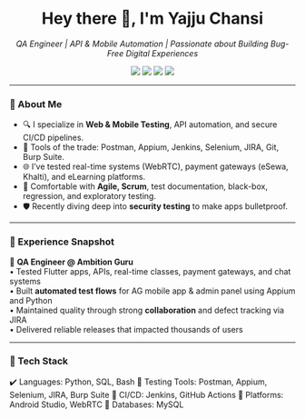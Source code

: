 <h1 align="center">Hey there 👋, I'm Yajju Chansi</h1>
<p align="center">
  <em>QA Engineer | API & Mobile Automation | Passionate about Building Bug-Free Digital Experiences</em>
</p>

<p align="center">
  <a href="mailto:yayzusth@gmail.com"><img src="https://img.shields.io/badge/Email-yazusth@gmail.com-red?style=flat-square&logo=gmail"></a>
  <a href="https://www.linkedin.com/in/yajju-chansi-qa/"><img src="https://img.shields.io/badge/LinkedIn-Yajju%20Chansi-blue?style=flat-square&logo=linkedin"></a>
  <a href="https://github.com/Yazoo555"><img src="https://img.shields.io/github/followers/Yazoo555?label=Follow&style=social"></a>
  <a href="/YajjuChansiResume.pdf"><img src="https://img.shields.io/badge/Resume-View%20Now-green?style=flat-square&logo=read-the-docs"></a>
</p>

---

### 🧠 About Me

- 🔍 I specialize in **Web & Mobile Testing**, API automation, and secure CI/CD pipelines.
- 🔧 Tools of the trade: Postman, Appium, Jenkins, Selenium, JIRA, Git, Burp Suite.
- 🌐 I’ve tested real-time systems (WebRTC), payment gateways (eSewa, Khalti), and eLearning platforms.
- 🧪 Comfortable with **Agile, Scrum**, test documentation, black-box, regression, and exploratory testing.
- 🛡️ Recently diving deep into **security testing** to make apps bulletproof.

---

### 💼 Experience Snapshot

📍 **QA Engineer @ Ambition Guru**  
• Tested Flutter apps, APIs, real-time classes, payment gateways, and chat systems  
• Built **automated test flows** for AG mobile app & admin panel using Appium and Python  
• Maintained quality through strong **collaboration** and defect tracking via JIRA  
• Delivered reliable releases that impacted thousands of users  

-------

### 🧰 Tech Stack

✔️ Languages:        Python, SQL, Bash
🧪 Testing Tools:    Postman, Appium, Selenium, JIRA, Burp Suite
🔁 CI/CD:            Jenkins, GitHub Actions
📱 Platforms:        Android Studio, WebRTC
🧱 Databases:        MySQL
